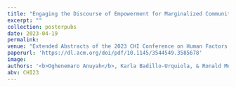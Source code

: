 ```yaml
---
title: "Engaging the Discourse of Empowerment for Marginalized Communities Through Research and Design Participation"
excerpt: ""
collection: posterpubs
date: 2023-04-19
permalink:
venue: "Extended Abstracts of the 2023 CHI Conference on Human Factors in Computing Systems (CHI '23), Hamburg, Germany."
paperurl: 'https://dl.acm.org/doi/pdf/10.1145/3544549.3585678'
image:
authors: '<b>Oghenemaro Anuyah</b>, Karla Badillo-Urquiola, & Ronald Metoyer.'
abv: CHI23
---
```

